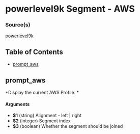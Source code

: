 # powerlevel9k Segment - AWS


### Source(s)

[powerlevel9k](https://github.com/bhilburn/powerlevel9k)

## Table of Contents

- [prompt_aws](#prompt_aws)

## prompt_aws
*Display the current AWS Profile. *

#### Arguments

- **$1** (string) Alignment - left | right
- **$2** (integer) Segment index
- **$3** (boolean) Whether the segment should be joined


